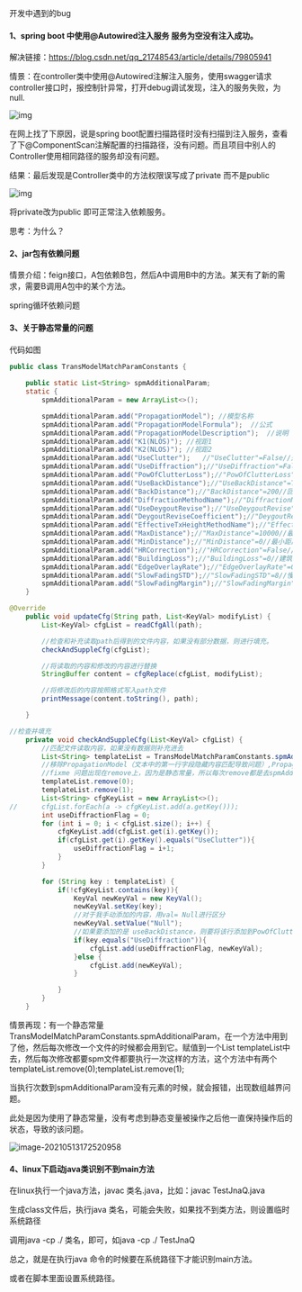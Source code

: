 开发中遇到的bug

#### 1、spring boot 中使用@Autowired注入服务 服务为空没有注入成功。

解决链接：https://blog.csdn.net/qq_21748543/article/details/79805941

情景：在controller类中使用@Autowired注解注入服务，使用swagger请求controller接口时，报控制针异常，打开debug调试发现，注入的服务失败，为null.

![img](https://img-blog.csdn.net/20180403170350286)

在网上找了下原因，说是spring boot配置扫描路径时没有扫描到注入服务，查看了下@ComponentScan注解配置的扫描路径，没有问题。而且项目中别人的Controller使用相同路径的服务却没有问题。

结果：最后发现是Controller类中的方法权限误写成了private  而不是public 

![img](https://img-blog.csdn.net/20180403171048467)

将private改为public  即可正常注入依赖服务。

思考：为什么？



#### 2、jar包有依赖问题

情景介绍：feign接口，A包依赖B包，然后A中调用B中的方法。某天有了新的需求，需要B调用A包中的某个方法。

spring循环依赖问题



#### 3、关于静态常量的问题

代码如图

```java
public class TransModelMatchParamConstants {
   
    public static List<String> spmAdditionalParam;
    static {
    	spmAdditionalParam = new ArrayList<>();

    	spmAdditionalParam.add("PropagationModel"); //模型名称
    	spmAdditionalParam.add("PropagationModelFormula");	//公式
		spmAdditionalParam.add("PropagationModelDescription");	//说明
		spmAdditionalParam.add("K1(NLOS)");	//视距1
		spmAdditionalParam.add("K2(NLOS)");	//视距2
		spmAdditionalParam.add("UseClutter");	//"UseClutter"=False//是否使用地物选项1
		spmAdditionalParam.add("UseDiffraction");//"UseDiffraction"=False//是否使用衍射选项3
		spmAdditionalParam.add("PowOfClutterLoss");//"PowOfClutterLoss"=1//地物损耗权重设置1
		spmAdditionalParam.add("UseBackDistance");//"UseBackDistance"=True//是否使用回溯距离2
		spmAdditionalParam.add("BackDistance");//"BackDistance"=200//回溯距离2
		spmAdditionalParam.add("DiffractionMethodName");//"DiffractionMethodName"=1//衍射损耗计算方法3
		spmAdditionalParam.add("UseDeygoutRevise");//"UseDeygoutRevise"=False//是否使用戴高特修正项
		spmAdditionalParam.add("DeygoutReviseCoefficient");//"DeygoutReviseCoefficient"=0//戴高特修正系数
		spmAdditionalParam.add("EffectiveTxHeightMethodName");//"EffectiveTxHeightMethodName"=1//发射天线高度计算方法
		spmAdditionalParam.add("MaxDistance");//"MaxDistance"=10000//最大距离（m）
		spmAdditionalParam.add("MinDistance");//"MinDistance"=0//最小距离（m）
		spmAdditionalParam.add("HRCorrection");//"HRCorrection"=False//是否使用山区地形校正
		spmAdditionalParam.add("BuildingLoss");//"BuildingLoss"=0//建筑物穿透损耗
		spmAdditionalParam.add("EdgeOverlayRate");//"EdgeOverlayRate"=0.85//边缘覆盖率
		spmAdditionalParam.add("SlowFadingSTD");//"SlowFadingSTD"=8//慢衰落标准差（dB）
		spmAdditionalParam.add("SlowFadingMargin");//"SlowFadingMargin"=8.29//慢衰落余量（dB）
	}
```

```java
@Override
    public void updateCfg(String path, List<KeyVal> modifyList) {
        List<KeyVal> cfgList = readCfgAll(path);

        //检查和补充读取path后得到的文件内容，如果没有部分数据，则进行填充。
        checkAndSuppleCfg(cfgList);

        //将读取的内容和修改的内容进行替换
        StringBuffer content = cfgReplace(cfgList, modifyList);

        //将修改后的内容按照格式写入path文件
        printMessage(content.toString(), path);

    }
```

```java
//检查并填充
	private void checkAndSuppleCfg(List<KeyVal> cfgList) {
    	//匹配文件读取内容，如果没有数据则补充进去
		List<String> templateList = TransModelMatchParamConstants.spmAdditionalParam;
		//移除PropagationModel（文本中的第一行字段隐藏内容匹配导致问题）,PropagationModel、PropagationModelFormula不让修改
        //fixme 问题出现在remove上，因为是静态常量，所以每次remove都是去spmAdditionalParam删除，导致每次这个方法执行一次，spmAdditionalParam的数量就会减少2，执行次数多了，spmAdditionalParam就会没有元素，等下次在执行的时候就会报错，数组越界。
		templateList.remove(0);
		templateList.remove(1);
		List<String> cfgKeyList = new ArrayList<>();
//		cfgList.forEach(a -> cfgKeyList.add(a.getKey()));
		int useDiffractionFlag = 0;
		for (int i = 0; i < cfgList.size(); i++) {
			cfgKeyList.add(cfgList.get(i).getKey());
			if(cfgList.get(i).getKey().equals("UseClutter")){
				useDiffractionFlag = i+1;
			}
		}

		for (String key : templateList) {
			if(!cfgKeyList.contains(key)){
				KeyVal newKeyVal = new KeyVal();
				newKeyVal.setKey(key);
				//对于我手动添加的内容，用val= Null进行区分
				newKeyVal.setValue("Null");
				//如果要添加的是 useBackDistance，则要将该行添加到PowOfClutterLoss后一位
				if(key.equals("UseDiffraction")){
					cfgList.add(useDiffractionFlag, newKeyVal);
				}else {
					cfgList.add(newKeyVal);
				}

			}
		}
	}
```



 情景再现：有一个静态常量TransModelMatchParamConstants.spmAdditionalParam，在一个方法中用到了他，然后每次修改一个文件的时候都会用到它。赋值到一个List<String> templateList中去，然后每次修改都要spm文件都要执行一次这样的方法，这个方法中有两个templateList.remove(0);templateList.remove(1);

当执行次数到spmAdditionalParam没有元素的时候，就会报错，出现数组越界问题。

此处是因为使用了静态常量，没有考虑到静态变量被操作之后他一直保持操作后的状态，导致的该问题。

![image-20210513172520958](C:\Users\刘咸鱼\AppData\Roaming\Typora\typora-user-images\image-20210513172520958.png)



#### 4、linux下启动java类识别不到main方法

在linux执行一个java方法，javac  类名.java，比如：javac TestJnaQ.java

生成class文件后，执行java 类名，可能会失败，如果找不到类方法，则设置临时系统路径

调用java -cp ./ 类名，即可，如java -cp ./ TestJnaQ

总之，就是在执行java 命令的时候要在系统路径下才能识别main方法。

或者在脚本里面设置系统路径。